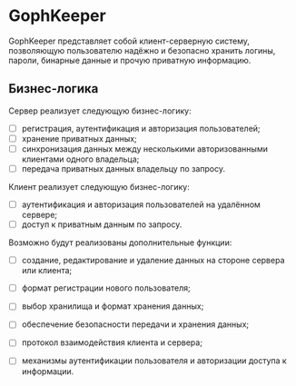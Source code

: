 # GophKeeper

GophKeeper представляет собой клиент-серверную систему, позволяющую пользователю надёжно и безопасно хранить логины, пароли, бинарные данные и прочую приватную информацию.

## Бизнес-логика
Сервер реализует следующую бизнес-логику:

- [ ] регистрация, аутентификация и авторизация пользователей;
- [ ] хранение приватных данных;
- [ ] синхронизация данных между несколькими авторизованными клиентами одного владельца;
- [ ] передача приватных данных владельцу по запросу.

Клиент реализует следующую бизнес-логику:

- [ ] аутентификация и авторизация пользователей на удалённом сервере;
- [ ] доступ к приватным данным по запросу.

Возможно будут реализованы дополнительные функции:

- [ ] создание, редактирование и удаление данных на стороне сервера или клиента;
- [ ] формат регистрации нового пользователя;
- [ ] выбор хранилища и формат хранения данных;
- [ ] обеспечение безопасности передачи и хранения данных;
- [ ] протокол взаимодействия клиента и сервера;
- [ ] механизмы аутентификации пользователя и авторизации доступа к информации.

